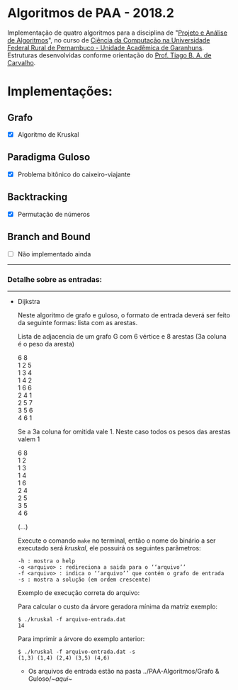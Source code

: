 # **Algoritmos de PAA - 2018.2**
Implementação de quatro algoritmos para a disciplina de "[Projeto e Análise de Algoritmos][PAA]", no curso de [Ciência da Computação na Universidade Federal Rural de Pernambuco - Unidade Acadêmica de Garanhuns][UFRPE]. Estruturas desenvolvidas conforme orientação do [Prof. Tiago B. A. de Carvalho][professor].

# Implementações:

## Grafo

- [x] Algoritmo de Kruskal

## Paradigma Guloso

- [x] Problema bitônico do caixeiro-viajante

## Backtracking

- [x] Permutação de números

## Branch and Bound

- [ ] Não implementado ainda

---

### Detalhe sobre as entradas:

---

* Dijkstra

    Neste algoritmo de grafo e guloso, o formato de entrada deverá ser feito da seguinte formas: lista com as arestas.

    Lista de adjacencia de um grafo G com 6 vértice e 8 arestas (3a coluna é o peso da aresta)

    6 8 <br>
    1 2 5 <br>
    1 3 4 <br>
    1 4 2 <br>
    1 6 6 <br>
    2 4 1 <br>
    2 5 7 <br>
    3 5 6 <br>
    4 6 1 <br>

    Se a 3a coluna for omitida vale 1. Neste caso todos os pesos das arestas valem 1

    6 8 <br>
    1 2 <br>
    1 3 <br>
    1 4 <br>
    1 6 <br>
    2 4 <br>
    2 5 <br>
    3 5 <br>
    4 6 <br>

    (...)

    Execute o comando ``make`` no terminal, então o nome do binário a ser executado será *kruskal*, ele possuirá os seguintes parâmetros:

    ```
    -h : mostra o help
    -o <arquivo> : redireciona a saida para o ‘‘arquivo’’
    -f <arquivo> : indica o ‘‘arquivo’’ que contém o grafo de entrada
    -s : mostra a solução (em ordem crescente)
    ```

    Exemplo de execução correta do arquivo:

    Para calcular o custo da árvore geradora mínima da matriz exemplo:
    ```
    $ ./kruskal -f arquivo-entrada.dat
    14
    ```
    Para imprimir a árvore do exemplo anterior:
    ```
    $ ./kruskal -f arquivo-entrada.dat -s
    (1,3) (1,4) (2,4) (3,5) (4,6)
    ```

    * Os arquivos de entrada estão na pasta ../PAA-Algoritmos/Grafo & Guloso/*~aqui~*


<!-- Links -->

[PAA]: https://sites.google.com/site/tiagoufrpe/home/projeto-e-analise-de-algoritmos-2018-2
[UFRPE]: http://bcc.uag.ufrpe.br/~portal/
[professor]: https://sites.google.com/site/tiagoufrpe/
